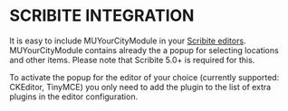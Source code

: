 # SCRIBITE INTEGRATION

It is easy to include MUYourCityModule in your [Scribite editors](https://github.com/zikula-modules/Scribite/).
MUYourCityModule contains already the a popup for selecting locations and other items.
Please note that Scribite 5.0+ is required for this.

To activate the popup for the editor of your choice (currently supported: CKEditor, TinyMCE)
you only need to add the plugin to the list of extra plugins in the editor configuration.
